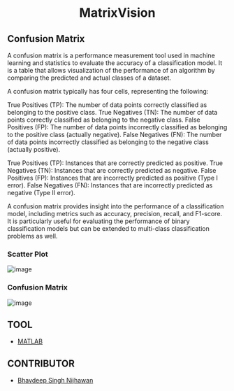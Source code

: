 <h1 align="center">MatrixVision</h1>

## Confusion Matrix

A confusion matrix is a performance measurement tool used in machine learning and statistics to evaluate the accuracy of a classification model. It is a table that allows visualization of the performance of an algorithm by comparing the predicted and actual classes of a dataset.

A confusion matrix typically has four cells, representing the following:

True Positives (TP): The number of data points correctly classified as belonging to the positive class.
True Negatives (TN): The number of data points correctly classified as belonging to the negative class.
False Positives (FP): The number of data points incorrectly classified as belonging to the positive class (actually negative).
False Negatives (FN): The number of data points incorrectly classified as belonging to the negative class (actually positive).

True Positives (TP): Instances that are correctly predicted as positive.
True Negatives (TN): Instances that are correctly predicted as negative.
False Positives (FP): Instances that are incorrectly predicted as positive (Type I error).
False Negatives (FN): Instances that are incorrectly predicted as negative (Type II error).

A confusion matrix provides insight into the performance of a classification model, including metrics such as accuracy, precision, recall, and F1-score. It is particularly useful for evaluating the performance of binary classification models but can be extended to multi-class classification problems as well.

### Scatter Plot

![image](https://github.com/BhavdeepSinghNijhawan/MatrixVision/assets/143419096/8885e86f-92f3-4bd7-97ef-e2988a189ee8)

### Confusion Matrix

![image](https://github.com/BhavdeepSinghNijhawan/MatrixVision/assets/143419096/84751a93-cb06-4156-b60d-b1c162392d6d)

## TOOL

- [MATLAB](https://matlab.mathworks.com/)

## CONTRIBUTOR

- [Bhavdeep Singh Nijhawan](https://www.linkedin.com/in/bhavdeep-singh-nijhawan-739634280)
